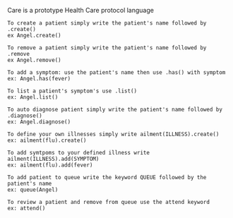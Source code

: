 Care is a prototype Health Care protocol language

    To create a patient simply write the patient's name followed by .create()
    ex Angel.create()

    To remove a patient simply write the patient's name followed by .remove
    ex Angel.remove()
    
    To add a symptom: use the patient's name then use .has() with symptom
    ex: Angel.has(fever)
    
    To list a patient's symptom's use .list() 
    ex: Angel.list()

    To auto diagnose patient simply write the patient's name followed by .diagnose()
    ex: Angel.diagnose()
    
    To define your own illnesses simply write ailment(ILLNESS).create() 
    ex: ailment(flu).create() 
    
    To add symtpoms to your defined illness write ailment(ILLNESS).add(SYMPTOM) 
    ex: ailment(flu).add(fever) 
    
    To add patient to queue write the keyword QUEUE followed by the patient's name
    ex: queue(Angel)
    
    To review a patient and remove from queue use the attend keyword
    ex: attend()
